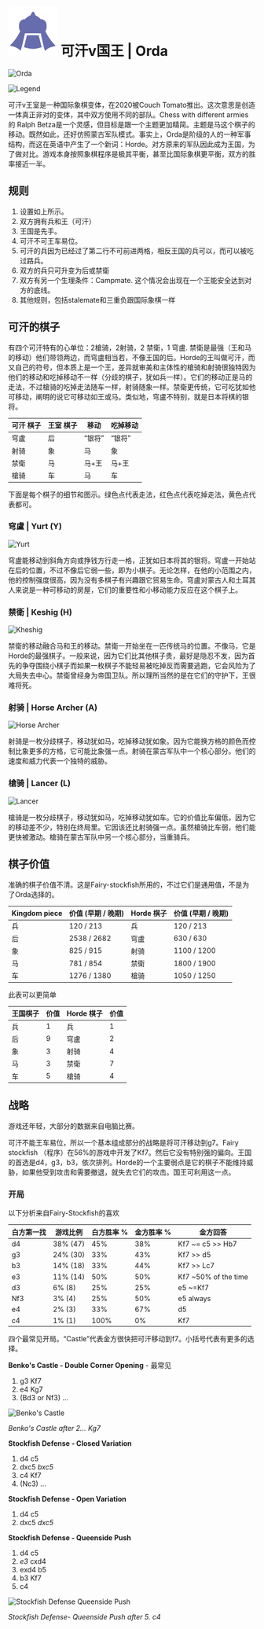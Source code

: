 # ![Orda chess](https://github.com/gbtami/pychess-variants/blob/master/static/icons/orda.svg) 可汗v国王 | Orda

![Orda](https://github.com/gbtami/pychess-variants/blob/master/static/images/CVariantsGuide/Orda.png)

![Legend](https://github.com/gbtami/pychess-variants/blob/master/static/images/CVariantsGuide/OrdaLegend.png)

可汗v王室是一种国际象棋变体，在2020被Couch Tomato推出。这次意思是创造一体真正非对的变体，其中双方使用不同的部队。Chess with different armies 的 Ralph Betza是一个灵感，但目标是跟一个主题更加精简。主题是马这个棋子的移动。既然如此，还好仿照蒙古军队模式。事实上，Orda是阶级的人的一种军事结构，而这在英语中产生了一个新词：Horde。对方原来的军队因此成为王国，为了做对比。游戏本身按照象棋程序是极其平衡，甚至比国际象棋更平衡，双方的胜率接近一半。
 
## 规则
1.	设置如上所示。
2.	双方拥有兵和王（可汗）
3.	王国是先手。
4.	可汗不可王车易位。
5.	可汗的兵因为已经过了第二行不可前进两格，相反王国的兵可以，而可以被吃过路兵。
6.	双方的兵只可升变为后或禁衛
7.	双方有另一个生理条件：Campmate. 这个情况会出现在一个王能安全达到对方的底线。
8.	其他规则，包括stalemate和三重负跟国际象棋一样

## 可汗的棋子
有四个可汗特有的心单位：2槍骑，2射骑，2 禁衛，1 穹盧. 禁衛是最强（王和马的移动）他们带领两边，而穹盧相当若，不像王国的后。Horde的王叫做可汗，而又自己的符号，但本质上是一个王，差异就审美和主体性的槍骑和射骑很独特因为他们的移动和吃掉移动不一样（分歧的棋子，犹如兵一样）。它们的移动正是马的走法，不过槍骑的吃掉走法随车一样，射骑随象一样。禁衛更传统，它可吃犹如他可移动，阐明的说它可移动如王或马。类似地，穹盧不特别，就是日本将棋的银将。

**可汗** 棋子	| **王室** 棋子	| 移动 | 吃掉移动
-- | -- | -- | --
穹盧 | 后 | “银将” | “银将”
射骑 | 象 | 马 | 象
禁衛 | 马 | 马+王 | 马+王
槍骑 | 车 | 马 | 车

下面是每个棋子的细节和图示。绿色点代表走法，红色点代表吃掉走法，黄色点代表都可。
 
### 穹盧 | Yurt (Y)

![Yurt](https://github.com/gbtami/pychess-variants/blob/master/static/images/CVariantsGuide/Yurt.png)
 
穹盧能移动到斜角方向或挣钱方行走一格，正犹如日本将其的银将。穹盧一开始站在后的位置，不过不像后它弱一些，即为小棋子。无论怎样，在他的小范围之内，他的控制强度很高，因为没有多棋子有兴趣跟它贸易生命。穹盧对蒙古人和土耳其人来说是一种可移动的房屋，它们的重要性和小移动能力反应在这个棋子上。

### 禁衛 | Keshig (H)

![Kheshig](https://github.com/gbtami/pychess-variants/blob/master/static/images/CVariantsGuide/Kheshig.png)

禁衛的移动融合马和王的移动。禁衛一开始坐在一匹传统马的位置。不像马，它是Horde的最强棋子。一般来说，因为它们比其他棋子贵，最好是隐忍不发，因为首先的争夺围绕小棋子而如果一枚棋子不能轻易被吃掉反而需要逃跑，它会风险为了大局失去中心。禁衛曾经身为帝国卫队。所以理所当然的是在它们的守护下，王很难将死。

### 射骑 | Horse Archer (A)

![Horse Archer](https://github.com/gbtami/pychess-variants/blob/master/static/images/CVariantsGuide/Archer.png)

射骑是一枚分歧棋子，移动犹如马，吃掉移动犹如象。因为它能换方格的颜色而控制比象更多的方格，它可能比象强一点。射骑在蒙古军队中一个核心部分。他们的速度和威力代表一个独特的威胁。
 
### 槍骑  | Lancer (L)

![Lancer](https://github.com/gbtami/pychess-variants/blob/master/static/images/CVariantsGuide/Lancer.png)

槍骑是一枚分歧棋子，移动犹如马，吃掉移动犹如车。它的价值比车偏低，因为它的移动差不少，特别在终局里。它因该还比射骑强一点。虽然槍骑比车弱，他们能更快被激动。槍骑在蒙古军队中另一个核心部分，当重骑兵。
 
## 棋子价值

准确的棋子价值不清。这是Fairy-stockfish所用的，不过它们是通用值，不是为了Orda选择的。

Kingdom piece	| 价值 (早期 / 晚期) | Horde 棋子 | 价值 (早期 / 晚期)
-- | -- | -- | --
兵| 120 / 213	| 兵 | 120 / 213
后 | 2538 / 2682	| 穹盧 | 630 / 630
象 | 825 / 915	| 射骑	| 1100 / 1200
马 | 781 / 854	| 禁衛 | 1800 / 1900
车 | 1276 / 1380	| 槍骑 | 1050 / 1250

此表可以更简单

王国棋子	| 价值 | Horde 棋子	| 价值
-- | -- | -- | --
兵 | 1	| 兵 | 1
后	| 9	| 穹盧 | 2
象 | 3 | 射骑 | 4
马 | 3 | 禁衛 | 7
车 | 5 | 槍骑 | 4

## 战略
游戏还年轻，大部分的数据来自电脑比赛。

可汗不能王车易位，所以一个基本组成部分的战略是将可汗移动到g7。Fairy stockfish （程序）在56%的游戏中开发了Kf7。然后它没有特别强的偏向。王国的首选是d4，g3，b3，依次排列。Horde的一个主要弱点是它的棋子不能维持威胁，如果他受到攻击和需要撤退，就失去它们的攻击。国王可利用这一点。

### 开局
以下分析来自Fairy-Stockfish的喜欢

白方第一找	| 游戏比例 | 白方胜率 % | 金方胜率 % | 金方回答
-- | -- | -- | -- | --
d4 | 38%	(47) | 45% | 38% | Kf7 ~= c5 >> Hb7
g3	| 24% (30)	| 33% | 43% | Kf7 >> d5
b3 | 14% (18) | 33% | 44% | Kf7 >> Lc7
e3 | 11% (14) | 50% | 50% | Kf7 ~50% of the time
d3 | 6% (8) | 25% | 25% | e5 ~=Kf7
Nf3 | 3% (4) | 25% | 50% | e5 always
e4 | 2% (3) | 33% | 67% | d5
c4 | 1% (1) | 100% | 0% | Kf7

四个最常见开局。“Castle”代表金方很快把可汗移动到f7。小括号代表有更多的选择。

**Benko's Castle - Double Corner Opening** - 最常见
1. g3 Kf7
2. e4 Kg7
3. (Bd3 or Nf3) ...

![Benko's Castle](https://github.com/gbtami/pychess-variants/blob/master/static/images/CVariantsGuide/BenkoCastle.png)

*Benko's Castle after 2... Kg7*

**Stockfish Defense - Closed Variation**
1. d4 c5
2. dxc5 *bxc5*
3. c4 Kf7
4. (Nc3) ...

**Stockfish Defense - Open Variation**
1. d4 c5
2. dxc5 *dxc5*

**Stockfish Defense - Queenside Push**
1. d4 c5
2. *e3* cxd4
3. exd4 b5
4. b3 Kf7
5. c4

![Stockfish Defense Queenside Push](https://github.com/gbtami/pychess-variants/blob/master/static/images/CVariantsGuide/QueensidePush.png)

*Stockfish Defense- Queenside Push after 5. c4*
